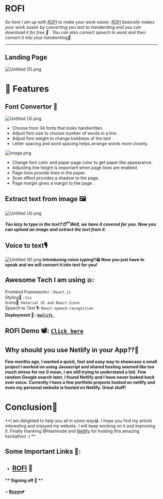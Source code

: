 
# ROFI 
*So here I am up with [ROFI](https://rofi.netlify.app/) to make your work easier.  [ROFI](https://rofi.netlify.app/) basically makes your work easier by converting you text to handwriting and you can download it for free 🤩 . You can also convert speech to word and then convert it into your handwriting👀.*

-----------
## Landing Page

 ![Untitled (5).png](https://cdn.hashnode.com/res/hashnode/image/upload/v1645968351137/OHUgu9nj5.png)


# 🤯 Features


##  Font Convertor 🔁
![Untitled (3).png](https://cdn.hashnode.com/res/hashnode/image/upload/v1645973947682/TGgg7ZGxmm.png)

- Choose from 34 fonts that looks handwritten. 
- Adjust font size to choose number of words in a line . 
- Adjust font weight to change boldness of the text . 
- Letter spacing and word spacing helps arrange words more closely.

![image.png](https://cdn.hashnode.com/res/hashnode/image/upload/v1645974223384/fnV-dc7-l.png)

- Change font color and paper page color to get paper like appearance. 
- Adjusting line height is important when page lines are enabled.
-  Page lines provide lines in the paper.
-  Scan effect provides a shadow to the page.
-  Page margin gives a margin to the page .

## Extract text from image 🖼️


![Untitled (4).png](https://cdn.hashnode.com/res/hashnode/image/upload/v1645975045830/co0k0kxWW.png)
##### **Too lazy to type in the text?😴 Well, we have it covered for you. Now you can upload an image and extract the text from it**.

## Voice to text🎙️

![Untitled (6).png](https://cdn.hashnode.com/res/hashnode/image/upload/v1645975694109/Cj1BQpHvB.png)
**Introducing voice typing!!😀 Now you just have to speak and we will convert it into text for you!**

## Awesome Tech I am using 💥:
Frontend Framework🔥 : ```React.js```<br/>
Styling💅 :  ```Css```<br/>
Icons📝: ```Material UI and React-Icons```<br/>
Speech to Text 🎙️: ```React-speech-recognition```
 <br/>
**Deployment 🍾 : [ ```Netlify ```](https://www.netlify.com/)**

## ROFI Demo 📽️: [``Click here``](https://youtu.be/v7Mj3bIMlTE)

## Why should you use Netlify  in your App??🤔
**Few months ago, I wanted a quick, fast and easy way to showcase a small project I worked on using Javascript and shared hosting seemed like too much stress for me (I mean, I am still trying to understand a lot). Few random Google search later, I found Netlify and I have never looked back ever since. Currently I have a few portfolio projects hosted on netlify and even my personal website is hosted on Netlify. Great stuff!**


# Conclusion🧿
**I am delighted to help you all in some way😀. I hope you find my article interesting and enjoyed my website. I will keep working on it and improving it. Finally thanking @Hashnode and [Netlify](https://www.netlify.com/) for hosting this amazing hackathon :) **

## Some Important Links 🤗:

- ## [ROFI](https://rofi.netlify.app/) 🚀


#### ** Signing off 👋 **<br/>
#### ~ [Rozen](rozendeedi.me)💕
